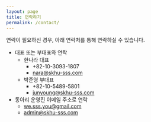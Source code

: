 ```yaml
---
layout: page
title: 연락하기
permalink: /contact/
---
```

연락이 필요하신 경우, 아래 연락처를 통해 연락하실 수 있습니다.

- 대표 또는 부대표와 연락
  - 한나라 대표
    - +82-10-3093-1807
    - [nara@skhu-sss.com](mailto:nara@skhu-sss.com)
  - 박준영 부대표
    - +82-10-5489-5801
    - [junyoung@skhu-sss.com](mailto:junyoung@skhu-sss.com)
- 동아리 운영진 이메일 주소로 연락
  - [we.sss.you@gmail.com](mailto:we.sss.you@gmail.com)
  - [admin@skhu-sss.com](mailto:admin@skhu-sss.com)
